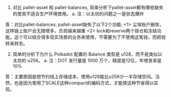 1. 对比 pallet-asset 和 pallet-balances, 简单分析下pallet-asset都有哪些缺失的使其不适合生产环境使用。
  a. 注：以太坊的问题之一是状态爆炸

答：对比pallet-balances, pallet-asset缺失了以下2个功能:
  <1> 尘埃账户删除，这样链上账户会无限增多，负担越来越重
  <2> lock和reserve两个锁仓和冻结功能。这个可以结合很多现实场景的业务来使用，不需要为了不使用这笔钱，而把钱转来转去。



2. 简单的分析下为什么 Polkadot 配置的 Balance 类型是 u128，而不是类似以太坊的 u256。
  a. 注：DOT 发行量是 1000 万个，精度是12位，年增发率是 10%

答：主要原因是想节约线上存储成本，使用u128能比u256少一半存储空间。当然，也是因为使用了SCALE这种compact的编码方式，才能使这种节省得以实现。